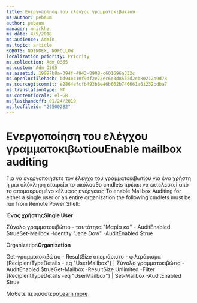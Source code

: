 ```yaml
---
title: Ενεργοποίηση του ελέγχου γραμματοκιβωτίου
ms.author: pebaum
author: pebaum
manager: mnirkhe
ms.date: 4/5/2018
ms.audience: Admin
ms.topic: article
ROBOTS: NOINDEX, NOFOLLOW
localization_priority: Priority
ms.collection: Adm_O365
ms.custom: Adm_O365
ms.assetid: 19997b0a-394f-4943-8908-c601696a332c
ms.openlocfilehash: bd94ec10f9df2e72ec6e3d8552d2eb80212a9d78
ms.sourcegitcommit: e2864efcfb493b6e46b662b746661a61232bdba7
ms.translationtype: MT
ms.contentlocale: el-GR
ms.lasthandoff: 01/24/2019
ms.locfileid: "29500282"
---
```

# <a name="enable-mailbox-auditing"></a><span data-ttu-id="713fc-102">Ενεργοποίηση του ελέγχου γραμματοκιβωτίου</span><span class="sxs-lookup"><span data-stu-id="713fc-102">Enable mailbox auditing</span></span>

<span data-ttu-id="713fc-103">Για να ενεργοποιήσετε τον έλεγχο του γραμματοκιβωτίου για ένα χρήστη ή μια ολόκληρη εταιρεία το ακόλουθο cmdlets πρέπει να εκτελεστεί από το απομακρυσμένο κέλυφος ενέργειας:</span><span class="sxs-lookup"><span data-stu-id="713fc-103">To enable Mailbox Auditing for either a single user or an entire organization the following cmdlets must be run from Remote Power Shell:</span></span>
  
 <span data-ttu-id="713fc-104">**Ένας χρήστης**</span><span class="sxs-lookup"><span data-stu-id="713fc-104">**Single User**</span></span>
  
<span data-ttu-id="713fc-105">Σύνολο γραμματοκιβώτιο - ταυτότητα "Μαρία κά" - AuditEnabled $true</span><span class="sxs-lookup"><span data-stu-id="713fc-105">Set-Mailbox -Identity "Jane Dow" -AuditEnabled $true</span></span>
  
 <span data-ttu-id="713fc-106">Organization</span><span class="sxs-lookup"><span data-stu-id="713fc-106">**Organization**</span></span>
  
<span data-ttu-id="713fc-107">Get-γραμματοκιβώτιο - ResultSize απεριόριστο - φιλτράρισμα {RecipientTypeDetails - eq "UserMailbox"} | Σύνολο γραμματοκιβώτιο - AuditEnabled $true</span><span class="sxs-lookup"><span data-stu-id="713fc-107">Get-Mailbox -ResultSize Unlimited -Filter {RecipientTypeDetails -eq "UserMailbox"} | Set-Mailbox -AuditEnabled $true</span></span>
  
<span data-ttu-id="713fc-108">Μάθετε περισσότερα</span><span class="sxs-lookup"><span data-stu-id="713fc-108">[Learn more](https://support.office.com/article/aaca8987-5b62-458b-9882-c28476a66918)</span></span>
  


